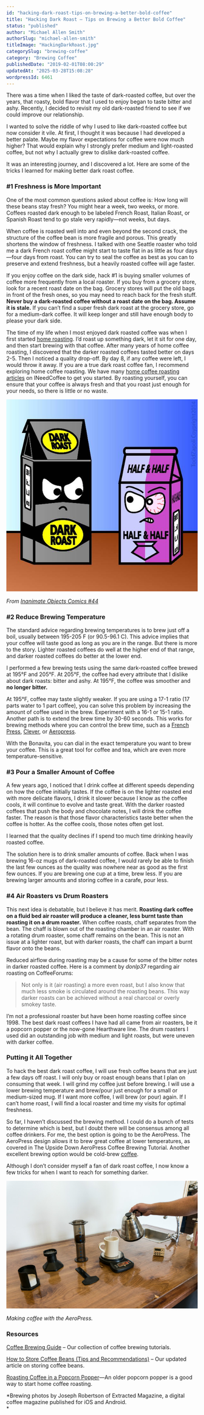 ```yaml
---
id: "hacking-dark-roast-tips-on-brewing-a-better-bold-coffee"
title: "Hacking Dark Roast – Tips on Brewing a Better Bold Coffee"
status: "published"
author: "Michael Allen Smith"
authorSlug: "michael-allen-smith"
titleImage: "HackingDarkRoast.jpg"
categorySlug: "brewing-coffee"
category: "Brewing Coffee"
publishedDate: "2019-02-01T08:00:29"
updatedAt: "2025-03-28T15:08:28"
wordpressId: 6461
---
```


There was a time when I liked the taste of dark-roasted coffee, but over the years, that roasty, bold flavor that I used to enjoy began to taste bitter and ashy. Recently, I decided to revisit my old dark-roasted friend to see if we could improve our relationship.

I wanted to solve the riddle of why I used to like dark-roasted coffee but now consider it vile. At first, I thought it was because I had developed a better palate. Maybe my flavor expectations for coffee were now much higher? That would explain why I strongly prefer medium and light-roasted coffee, but not why I actually grew to dislike dark-roasted coffee.

It was an interesting journey, and I discovered a lot. Here are some of the tricks I learned for making better dark roast coffee.

### #1 Freshness is More Important

One of the most common questions asked about coffee is: How long will these beans stay fresh? You might hear a week, two weeks, or more. Coffees roasted dark enough to be labeled French Roast, Italian Roast, or Spanish Roast tend to go stale very rapidly—not weeks, but days.

When coffee is roasted well into and even beyond the second crack, the structure of the coffee bean is more fragile and porous. This greatly shortens the window of freshness. I talked with one Seattle roaster who told me a dark French roast coffee might start to taste flat in as little as four days—four days from roast. You can try to seal the coffee as best as you can to preserve and extend freshness, but a heavily roasted coffee will age faster.

If you enjoy coffee on the dark side, hack #1 is buying smaller volumes of coffee more frequently from a local roaster. If you buy from a grocery store, look for a recent roast date on the bag. Grocery stores will put the old bags in front of the fresh ones, so you may need to reach back for the fresh stuff. **Never buy a dark-roasted coffee without a roast date on the bag. Assume it is stale.** If you can’t find a super fresh dark roast at the grocery store, go for a medium-dark coffee. It will keep longer and still have enough body to please your dark side.

The time of my life when I most enjoyed dark roasted coffee was when I first started [home roasting](/roasting-coffee-in-a-popcorn-popper/). I’d roast up something dark, let it sit for one day, and then start brewing with that coffee. After many years of home coffee roasting, I discovered that the darker roasted coffees tasted better on days 2-5. Then I noticed a quality drop-off. By day 8, if any coffee were left, I would throw it away. If you are a true dark roast coffee fan, I recommend exploring home coffee roasting. We have many [home coffee roasting articles](/section/roasting-coffee/) on INeedCoffee to get you started. By roasting yourself, you can ensure that your coffee is always fresh and that you roast just enough for your needs, so there is little or no waste.

![Dark Roast 2 Face](201411DarkRoastTwoFacee.jpg)

*From [Inanimate Objects Comics #44](/inanimate-objects-comics-44/)*

### #2 Reduce Brewing Temperature

The standard advice regarding brewing temperatures is to brew just off a boil, usually between 195-205 F (or 90.5-96.1 C). This advice implies that your coffee will taste good as long as you are in the range. But there is more to the story. Lighter roasted coffees do well at the higher end of that range, and darker roasted coffees do better at the lower end.

I performed a few brewing tests using the same dark-roasted coffee brewed at 195°F and 205°F. At 205°F, the coffee had every attribute that I dislike about dark roasts: bitter and ashy. At 195°F, the coffee was smoother and **no longer bitter.**

At 195°F, coffee may taste slightly weaker. If you are using a 17-1 ratio (17 parts water to 1 part coffee), you can solve this problem by increasing the amount of coffee used in the brew. Experiment with a 16-1 or 15-1 ratio. Another path is to extend the brew time by 30-60 seconds. This works for brewing methods where you can control the brew time, such as a [French Press](/press-pot-tutorial/), [Clever](/clever-coffee-dripper-review/), or [Aeropress](/upside-aeropress-coffee-brewing-tutorial/).

With the Bonavita, you can dial in the exact temperature you want to brew your coffee. This is a great tool for coffee and tea, which are even more temperature-sensitive.

### #3 Pour a Smaller Amount of Coffee

A few years ago, I noticed that I drink coffee at different speeds depending on how the coffee initially tastes. If the coffee is on the lighter roasted end with more delicate flavors, I drink it slower because I know as the coffee cools, it will continue to evolve and taste great. With the darker roasted coffees that push the body and chocolate notes, I will drink the coffee faster. The reason is that those flavor characteristics taste better when the coffee is hotter. As the coffee cools, those notes often get lost.

I learned that the quality declines if I spend too much time drinking heavily roasted coffee.

The solution here is to drink smaller amounts of coffee. Back when I was brewing 16-oz mugs of dark-roasted coffee, I would rarely be able to finish the last few ounces as the quality was nowhere near as good as the first few ounces. If you are brewing one cup at a time, brew less. If you are brewing larger amounts and storing coffee in a carafe, pour less.

### #4 Air Roasters vs Drum Roasters

This next idea is debatable, but I believe it has merit. **Roasting dark coffee on a fluid bed air roaster will produce a cleaner, less burnt taste than roasting it on a drum roaster.** When coffee roasts, chaff separates from the bean. The chaff is blown out of the roasting chamber in an air roaster. With a rotating drum roaster, some chaff remains on the bean. This is not an issue at a lighter roast, but with darker roasts, the chaff can impart a burnt flavor onto the beans.

Reduced airflow during roasting may be a cause for some of the bitter notes in darker roasted coffee. Here is a comment by *donlp37* regarding air roasting on CoffeeForums:

> Not only is it (air roasting) a more even roast, but I also know that much less smoke is circulated around the roasting beans. This way darker roasts can be achieved without a real charcoal or overly smokey taste.

I’m not a professional roaster but have been home roasting coffee since 1998. The best dark roast coffees I have had all came from air roasters, be it a popcorn popper or the now-gone Hearthware line. The drum roasters I used did an outstanding job with medium and light roasts, but were uneven with darker coffee.

### Putting it All Together

To hack the best dark roast coffee, I will use fresh coffee beans that are just a few days off roast. I will only buy or roast enough beans that I plan on consuming that week. I will grind my coffee just before brewing. I will use a lower brewing temperature and brew/pour just enough for a small or medium-sized mug. If I want more coffee, I will brew (or pour) again. If I can’t home roast, I will find a local roaster and time my visits for optimal freshness.

So far, I haven’t discussed the brewing method. I could do a bunch of tests to determine which is best, but I doubt there will be consensus among all coffee drinkers. For me, the best option is going to be the AeroPress. The AeroPress design allows it to brew great coffee at lower temperatures, as covered in The Upside Down AeroPress Coffee Brewing Tutorial. Another excellent brewing option would be cold-brew [coffee](/cold-brew-coffee-is-not-rocket-science/).

Although I don’t consider myself a fan of dark roast coffee, I now know a few tricks for when I want to reach for something darker.

![aeropress-setup-pour-water-in-mug](aeropress-setup-pour-water-in-mug.jpg)

*Making coffee with the AeroPress.*  

### Resources

[Coffee Brewing Guide](/coffee-brewing-guide/) – Our collection of coffee brewing tutorials.

[How to Store Coffee Beans (Tips and Recommendations)](/how-to-store-coffee-beans-tips-and-recommendations/) – Our updated article on storing coffee beans.

[Roasting Coffee in a Popcorn Popper](/roasting-coffee-in-a-popcorn-popper/)—An older popcorn popper is a good way to start home coffee roasting.

*Brewing photos by Joseph Robertson of Extracted Magazine, a digital coffee magazine published for iOS and Android.  
*
